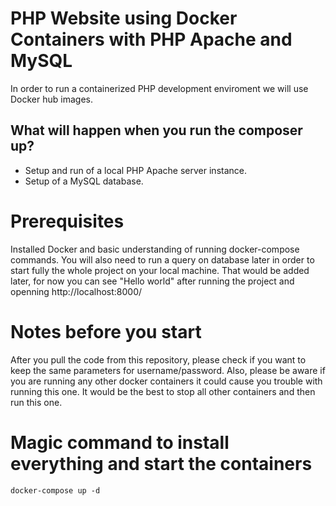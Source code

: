 # PHP Website using Docker Containers with PHP Apache and MySQL
In order to run a containerized PHP development enviroment we will use Docker hub images.

## What will happen when you run the composer up?
- Setup and run of a local PHP Apache server instance.
- Setup of a MySQL database.

# Prerequisites
Installed Docker and basic understanding of running docker-compose commands. You will also need to run a query on database later in order to start fully the whole project on your local machine. That would be added later, for now you can see "Hello world" after running the project and openning http://localhost:8000/

# Notes before you start
After you pull the code from this repository, please check if you want to keep the same parameters for username/password. Also, please be aware if you are running any other docker containers it could cause you trouble with running this one. It would be the best to stop all other containers and then run this one. 

# Magic command to install everything and start the containers
`docker-compose up -d`